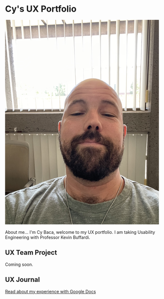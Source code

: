 # Cy's UX Portfolio

![A photo of Cy Baca, the author of this portfolio](/assets/cy-baca.jpg)

About me...
I'm Cy Baca, welcome to my UX portfolio. I am taking Usability Engineering with Professor Kevin Buffardi.

## UX Team Project

Coming soon.

## UX Journal

[Read about my experience with Google Docs](j01/)
